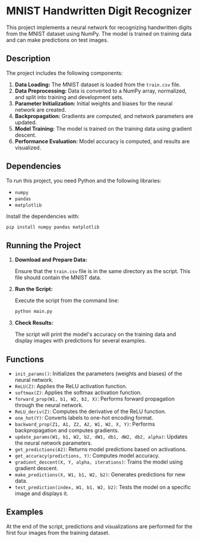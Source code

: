 # MNIST Handwritten Digit Recognizer

This project implements a neural network for recognizing handwritten digits from the MNIST dataset using NumPy. The model is trained on training data and can make predictions on test images.

## Description

The project includes the following components:

1. **Data Loading:** The MNIST dataset is loaded from the `train.csv` file.
2. **Data Preprocessing:** Data is converted to a NumPy array, normalized, and split into training and development sets.
3. **Parameter Initialization:** Initial weights and biases for the neural network are created.
4. **Backpropagation:** Gradients are computed, and network parameters are updated.
5. **Model Training:** The model is trained on the training data using gradient descent.
6. **Performance Evaluation:** Model accuracy is computed, and results are visualized.

## Dependencies

To run this project, you need Python and the following libraries:

- `numpy`
- `pandas`
- `matplotlib`

Install the dependencies with:

```bash
pip install numpy pandas matplotlib
```

## Running the Project

1. **Download and Prepare Data:**

   Ensure that the `train.csv` file is in the same directory as the script. This file should contain the MNIST data.

2. **Run the Script:**

   Execute the script from the command line:

   ```bash
   python main.py
   ```

3. **Check Results:**

   The script will print the model's accuracy on the training data and display images with predictions for several examples.

## Functions

- `init_params()`: Initializes the parameters (weights and biases) of the neural network.
- `ReLU(Z)`: Applies the ReLU activation function.
- `softmax(Z)`: Applies the softmax activation function.
- `forward_prop(W1, b1, W2, b2, X)`: Performs forward propagation through the neural network.
- `ReLU_deriv(Z)`: Computes the derivative of the ReLU function.
- `one_hot(Y)`: Converts labels to one-hot encoding format.
- `backward_prop(Z1, A1, Z2, A2, W1, W2, X, Y)`: Performs backpropagation and computes gradients.
- `update_params(W1, b1, W2, b2, dW1, db1, dW2, db2, alpha)`: Updates the neural network parameters.
- `get_predictions(A2)`: Returns model predictions based on activations.
- `get_accuracy(predictions, Y)`: Computes model accuracy.
- `gradient_descent(X, Y, alpha, iterations)`: Trains the model using gradient descent.
- `make_predictions(X, W1, b1, W2, b2)`: Generates predictions for new data.
- `test_prediction(index, W1, b1, W2, b2)`: Tests the model on a specific image and displays it.

## Examples

At the end of the script, predictions and visualizations are performed for the first four images from the training dataset.

